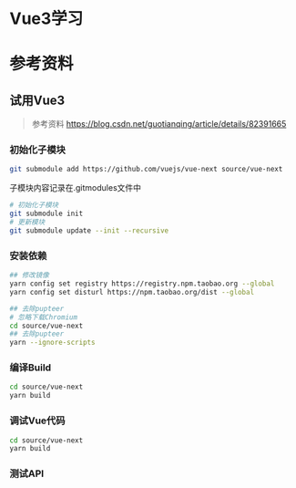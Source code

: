 # Vue3学习

# 参考资料
## 试用Vue3
> 参考资料 https://blog.csdn.net/guotianqing/article/details/82391665

### 初始化子模块
```bash
git submodule add https://github.com/vuejs/vue-next source/vue-next
```

子模块内容记录在.gitmodules文件中
```bash
# 初始化子模块
git submodule init
# 更新模块
git submodule update --init --recursive
```

### 安装依赖
``` bash
## 修改镜像
yarn config set registry https://registry.npm.taobao.org --global
yarn config set disturl https://npm.taobao.org/dist --global

## 去除pupteer
# 忽略下载Chromium
cd source/vue-next
## 去除pupteer
yarn --ignore-scripts

```
### 编译Build
``` bash
cd source/vue-next
yarn build
```

### 调试Vue代码
``` bash
cd source/vue-next
yarn build
```

### 测试API
